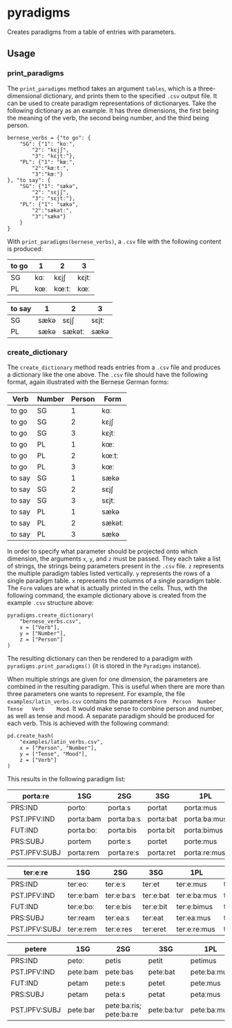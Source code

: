# pyradigms

Creates paradigms from a table of entries with parameters.

## Usage

### print_paradigms
The `print_paradigms` method takes an argument `tables`, which is a three-dimensional dictionary, and prints them to the specified `.csv` output file.
It can be used to create paradigm representations of dictionaryes.
Take the following dictionary as an example.
It has three dimensions, the first being the meaning of the verb, the second being number, and the third being person.

```
bernese_verbs = {"to go": {
    "SG": {"1": "kɑː",
        "2": "kɛjʃ",
        "3": "kɛjtː"},
    "PL": {"1": "kœː",
        "2":"kœːtː",
        "3":"kœː"}
}, "to say": {
    "SG": {"1": "sækə",
        "2": "sɛjʃ",
        "3": "sɛjtː"},
    "PL": {"1": "sækə",
        "2":"sækətː",
        "3":"sækə"}
    }
}
```
With `print_paradigms(bernese_verbs)`, a `.csv` file with the following content is produced:

| to go | 1  | 2  | 3  
| ----- | ----- | ----  | ----
| SG | kɑː | kɛjʃ | kɛjtː
| PL | kœː | kœːtː | kœː

| to say | 1 | 2 | 3
| ----- | ----- | ------ | ------
| SG | sækə | sɛjʃ | sɛjtː
| PL | sækə | sækətː | sækə

### create_dictionary
The `create_dictionary` method reads entries from a `.csv` file and produces a dictionary like the one above.
The `.csv` file should have the following format, again illustrated with the Bernese German forms:

| Verb | Number | Person | Form
| ----- | -----| ----- | -----
| to go | SG | 1 | kɑː
| to go | SG | 2 | kɛjʃ
| to go | SG | 3 | kɛjtː
| to go | PL | 1 | kœː
| to go | PL | 2 | kœːtː
| to go | PL | 3 | kœː
| to say | SG | 1 | sækə
| to say | SG | 2 | sɛjʃ
| to say | SG | 3 | sɛjtː
| to say | PL | 1 | sækə
| to say | PL | 2 | sækətː
| to say | PL | 3 | sækə

In order to specify what parameter should be projected onto which dimension, the arguments `x`, `y`, and `z` must be passed.
They each take a list of strings, the strings being parameters present in the `.csv` file.
`z` represents the multiple paradigm tables listed vertically.
`y` represents the rows of a single paradigm table.
`x` represents the columns of a single paradigm table.
The `Form` values are what is actually printed in the cells.
Thus, with the following command, the example dictionary above is created from the example `.csv` structure above:
```
pyradigms.create_dictionary(
    "bernese_verbs.csv",
    x = ["Verb"],
    y = ["Number"],
    z = ["Person"]
)
```

The resulting dictionary can then be rendered to a paradigm with `pyradigms.print_paradigms()` (it is stored in the `Pyradigms` instance).

When multiple strings are given for one dimension, the parameters are combined in the resulting paradigm.
This is useful when there are more than three parameters one wants to represent.
For example, the file `examples/latin_verbs.csv` contains the parameters `Form	Person	Number	Tense	Verb	Mood`.
It would make sense to combine person and number, as well as tense and mood.
A separate paradigm should be produced for each verb.
This is achieved with the following command:


```
pd.create_hash(
    "examples/latin_verbs.csv",
    x = ["Person", "Number"],
    y = ["Tense", "Mood"],
    z = ["Verb"]
)
```

This results in the following paradigm list:

| portaːre | 1SG | 2SG | 3SG | 1PL | 2PL | 3PL
| --- | --- | --- | --- | --- | --- | ---
| PRS:IND | portoː | portaːs | portat | portaːmus | portaːtis | portant
| PST.IPFV:IND | portaːbam | portaːbaːs | portaːbat | portaːbaːmus | portaːbaːtis | portaːbant
| FUT:IND | portaːboː | portaːbis | portaːbit | portaːbimus | portaːbitis | portaːbunt
| PRS:SUBJ | portem | porteːs | portet | porteːmus | porteːtis | portent
| PST.IPFV:SUBJ | portaːrem | portaːreːs | portaːret | portaːreːmus | portaːreːtis | portaːrent

| terːeːre | 1SG | 2SG | 3SG | 1PL | 2PL | 3PL
| --- | --- | --- | --- | --- | --- | ---
| PRS:IND | terːeoː | terːeːs | terːet | terːeːmus | terːeːtis | terːent
| PST.IPFV:IND | terːeːbam | terːeːbaːs | terːeːbat | terːeːbaːmus | terːeːbaːtis | terːeːbant
| FUT:IND | terːeːboː | terːeːbis | terːeːbit | terːeːbimus | terːeːbitis | terːeːbunt
| PRS:SUBJ | terːream | terːeaːs | terːeat | terːeaːmus | terːeaːtis | terːeant
| PST.IPFV:SUBJ | terːeːrem | terːeːres | terːeret | terːeːreːmus | terːeːreːtis | terːeːrent

| petere | 1SG | 2SG | 3SG | 1PL | 2PL | 3PL
| --- | --- | --- | --- | --- | --- | ---
| PRS:IND | petoː | petis | petit | petimus | petitis | petunt
| PST.IPFV:IND | peteːbam | peteːbas | peteːbat | peteːbaːmus | peteːbaːtis | peteːbant
| FUT:IND | petam | peteːs | petet | peteːmus | peteːtis | petent
| PRS:SUBJ | petam | petaːs | petat | petaːmus | petaːtis | petant
| PST.IPFV:SUBJ | peteːbar | peteːbaːris; peteːbaːre | peteːbaːtur | peteːbaːmus | peteːbaːminiː | peteːbaːtur
